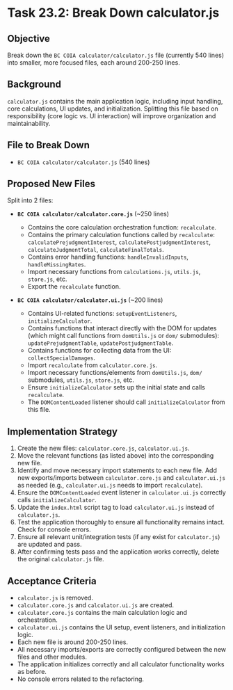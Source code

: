 # Task 23.2: Break Down calculator.js

## Objective
Break down the `BC COIA calculator/calculator.js` file (currently 540 lines) into smaller, more focused files, each around 200-250 lines.

## Background
`calculator.js` contains the main application logic, including input handling, core calculations, UI updates, and initialization. Splitting this file based on responsibility (core logic vs. UI interaction) will improve organization and maintainability.

## File to Break Down
- `BC COIA calculator/calculator.js` (540 lines)

## Proposed New Files

Split into 2 files:
- **`BC COIA calculator/calculator.core.js`** (~250 lines)
  - Contains the core calculation orchestration function: `recalculate`.
  - Contains the primary calculation functions called by `recalculate`: `calculatePrejudgmentInterest`, `calculatePostjudgmentInterest`, `calculateJudgmentTotal`, `calculateFinalTotals`.
  - Contains error handling functions: `handleInvalidInputs`, `handleMissingRates`.
  - Import necessary functions from `calculations.js`, `utils.js`, `store.js`, etc.
  - Export the `recalculate` function.

- **`BC COIA calculator/calculator.ui.js`** (~200 lines)
  - Contains UI-related functions: `setupEventListeners`, `initializeCalculator`.
  - Contains functions that interact directly with the DOM for updates (which might call functions from `domUtils.js` or `dom/` submodules): `updatePrejudgmentTable`, `updatePostjudgmentTable`.
  - Contains functions for collecting data from the UI: `collectSpecialDamages`.
  - Import `recalculate` from `calculator.core.js`.
  - Import necessary functions/elements from `domUtils.js`, `dom/` submodules, `utils.js`, `store.js`, etc.
  - Ensure `initializeCalculator` sets up the initial state and calls `recalculate`.
  - The `DOMContentLoaded` listener should call `initializeCalculator` from this file.

## Implementation Strategy

1. Create the new files: `calculator.core.js`, `calculator.ui.js`.
2. Move the relevant functions (as listed above) into the corresponding new file.
3. Identify and move necessary import statements to each new file. Add new exports/imports between `calculator.core.js` and `calculator.ui.js` as needed (e.g., `calculator.ui.js` needs to import `recalculate`).
4. Ensure the `DOMContentLoaded` event listener in `calculator.ui.js` correctly calls `initializeCalculator`.
5. Update the `index.html` script tag to load `calculator.ui.js` instead of `calculator.js`.
6. Test the application thoroughly to ensure all functionality remains intact. Check for console errors.
7. Ensure all relevant unit/integration tests (if any exist for `calculator.js`) are updated and pass.
8. After confirming tests pass and the application works correctly, delete the original `calculator.js` file.

## Acceptance Criteria

- `calculator.js` is removed.
- `calculator.core.js` and `calculator.ui.js` are created.
- `calculator.core.js` contains the main calculation logic and orchestration.
- `calculator.ui.js` contains the UI setup, event listeners, and initialization logic.
- Each new file is around 200-250 lines.
- All necessary imports/exports are correctly configured between the new files and other modules.
- The application initializes correctly and all calculator functionality works as before.
- No console errors related to the refactoring.
